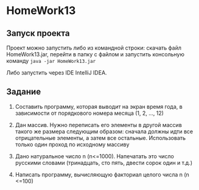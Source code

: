 # HomeWork13

## Запуск проекта

Проект можно запустить либо из командной строки: скачать файл HomeWork13.jar, перейти в папку с файлом и запустить консольную команду `java -jar HomeWork13.jar`

Либо запустить через IDE IntelliJ IDEA.

## Задание

1. Составить программу, которая выводит на экран время года, в зависимости от порядкового номера месяца (1, 2, …, 12)

2. Дан массив. Нужно переписать его элементы в другой массив такого же размера следующим образом: сначала должны идти все отрицательные элементы, а затем все остальные. Использовать только один проход по исходному массиву

3. Дано натуральное число n (n<=1000). Напечатать это число русскими словами (тринадцать, сто пять, двести сорок один и т.д.)

4. Написать программу, вычисляющую факториал целого числа n (n <=100)
